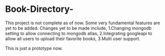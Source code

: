 # Book-Directory-
This project is not complete as of now. Some very fundamental features are yet to be added. Changes yet to be made include, 
1.Changing mongodb setting to allow connecting to mongodb atlas,
2.Integrating googleapi to allow all  users to upload their favorite books,
3.Multi user support.

This is just a prototype now.

